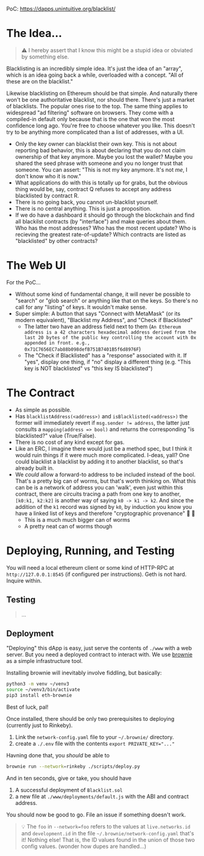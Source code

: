PoC: https://dapps.unintuitive.org/blacklist/

# The Idea...

> :warning: I hereby assert that I know this might be a stupid idea or obviated by something else.

Blacklisting is an incredibly simple idea. It's just the idea of an "array", which is an idea going back a while, overloaded with a concept. "All of these are on the blacklist."

Likewise blacklisting on Ethereum should be that simple. And naturally there won't be one authoritative blacklist, nor should there. There's just a market of blacklists. The popular ones rise to the top. The same thing applies to widespread "ad filtering" software on browsers. They come with a compiled-in default only because that is the one that won the most confidence long ago. You're free to choose whatever you like. This doesn't try to be anything more complicated than a list of addresses, with a UI.

* Only the key owner can blacklist their own key. This is not about reporting bad behavior, this is about declaring that you do not claim ownership of that key anymore. Maybe you lost the wallet? Maybe you shared the seed phrase with someone and you no longer trust that someone. You can assert: "This is not my key anymore. It's not _me_, I don't know who it is now."
* What applications do with this is totally up for grabs, but the obvious thing would be, say, contract Q refuses to accept any address blacklisted by contract R.
* There is no going back, you cannot un-blacklist yourself.
* There is no central anything. This is just a proposition.
* If we do have a dashboard it should go through the blockchain and find all blackilst contracts (by "interface") and make queries about them. Who has the most addresses? Who has the most recent update? Who is recieving the greatest rate-of-update? Which contracts are listed as "blacklisted" by other contracts?

# The Web UI

For the PoC...

* Without some kind of fundamental change, it will never be possible to "search" or "glob search" or anything like that on the keys. So there's no call for any "listing" of keys. It wouldn't make sense.
* Super simple: A button that says "Connect with MetaMask" (or its modern equivalent), "Blacklist my Address", and "Check if Blacklisted"
   * The latter two have an address field next to them (`An Ethereum address is a 42 characters hexadecimal address derived from the last 20 bytes of the public key controlling the account with 0x appended in front. e.g., 0x71C7656EC7ab88b098defB751B7401B5f6d8976F`)
   * The "Check if Blacklisted" has a "response" associated with it. If "yes", display one thing, if "no" display a different thing (e.g. "This key is NOT blacklisted" vs "this key IS blacklisted")

# The Contract

* As simple as possible.
* Has `blacklistAddress(<address>)` and `isBlacklisted(<address>)` the former will immediately revert if `msg.sender != address`, the latter just consults a `mapping(address => bool)` and returns the corresponding "is blacklisted?" value (True/False).
* There is no cost of any kind except for gas.
* Like an ERC, I imagine there would just be a method spec, but I think it would ruin things if it were much more complicated. I-deas, yall? One could blacklist a blacklist by adding it to another blacklist, so that's already built in.
* We _could_ allow a forward-to address to be included instead of the bool. That's a pretty big can of worms, but that's worth thinking on. What this can be is a network of address you can 'walk', even just within this contract, there are circuits tracing a path from one key to another, `[k0:k1, k2:k2]` is another way of saying `k0 -> k1 -> k2`. And since the addition of the `k1` record was signed by `k0`, by induction you know you have a linked list of keys and therefore "cryptographic provenance" 🎩 👑 
   * This is a much much bigger can of worms
   * A pretty neat can of worms though

# Deploying, Running, and Testing

You will need a local ethereum client or some kind of HTTP-RPC at `http://127.0.0.1:8545` (if configured per instructions). Geth is not hard. Inquire within.

## Testing

> ...

## Deployment

"Deploying" this dApp is easy, just serve the contents of `./www` with a web server. But you need a deployed contract to interact with. We use [brownie](https://github.com/eth-brownie/brownie) as a simple infrastructure tool.

Installing brownie will inevitably involve fiddling, but basically:

```bash
python3 -m venv ~/venv3
source ~/venv3/bin/activate
pip3 install eth-brownie
```

Best of luck, pal!

Once installed, there should be only two prerequisites to deploying (currently just to Rinkeby).

1. Link the `network-config.yaml` file to your `~/.brownie/` directory.
1. create a `./.env` file with the contents `export PRIVATE_KEY="..."`

Havning done that, you _should_ be able to

```bash
brownie run --network=rinkeby ./scripts/deploy.py
```

And in ten seconds, give or take, you should have

1. A successful deployment of `Blacklist.sol`
1. a new file at `./www/deployments/default.js` with the ABI and contract address.

You should now be good to go. File an issue if something doesn't work.

> :bulb: The `foo` in `--network=foo` refers to the values at `live.networks.id` and `development.id` in the file `~/.brownie/network-config.yaml` that's it! Nothing else! That is, the ID values found in the union of those two config values. (wonder how dupes are handled...)
